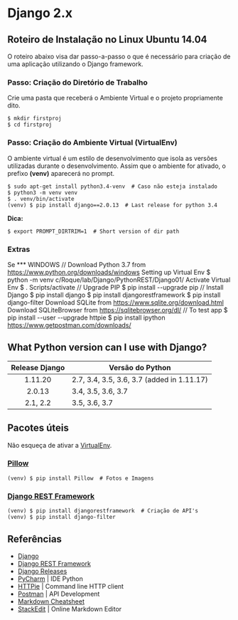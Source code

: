 # Django 2.x 
## Roteiro de Instalação no Linux Ubuntu 14.04
O roteiro abaixo visa dar passo-a-passo o que é necessário para criação de uma aplicação utilizando o Django framework.

### Passo: Criação do Diretório de Trabalho
Crie uma pasta que receberá o Ambiente Virtual e o projeto propriamente dito.
```shell
$ mkdir firstproj
$ cd firstproj
```
<a name="step_virtualenv"></a>
### Passo: Criação do Ambiente Virtual (VirtualEnv) 
O ambiente virtual é um estilo de desenvolvimento que isola as versões utilizadas durante o desenvolvimento.
Assim que o ambiente for ativado, o prefixo **(venv)** aparecerá no prompt.
```shell
$ sudo apt-get install python3.4-venv  # Caso não esteja instalado
$ python3 -m venv venv
$ . venv/bin/activate
(venv) $ pip install django==2.0.13  # Last release for python 3.4
```
**Dica:**
```shell
$ export PROMPT_DIRTRIM=1  # Short version of dir path
```
### Extras
Se 
*** WINDOWS
// Download Python 3.7 from https://www.python.org/downloads/windows
Setting up Virtual Env
$ python -m venv c/Roque/lab/Django/PythonREST/Django01/
Activate Virtual Env
$ . Scripts/activate
// Upgrade PIP
$ pip install --upgrade pip
// Install Django
$ pip install django
$ pip install djangorestframework
$ pip install django-filter
Download SQLite from https://www.sqlite.org/download.html
Download SQLiteBrowser from https://sqlitebrowser.org/dl/
// To test app
$ pip install --user --upgrade httpie
$ pip install ipython
https://www.getpostman.com/downloads/

## What Python version can I use with Django?
Release Django     |Versão do Python                                       
:---------:|---------------------------------------------
1.11.20    |2.7, 3.4, 3.5, 3.6, 3.7 (added in 1.11.17)   
2.0.13	   |3.4, 3.5, 3.6, 3.7                           
2.1, 2.2   |3.5, 3.6, 3.7                                

## Pacotes úteis
Não esqueça de ativar a [VirtualEnv](#step_virtualenv).

### [Pillow][Pillow]
```shell
(venv) $ pip install Pillow  # Fotos e Imagens
```
### [Django REST Framework][DjangoREST]
```shell  
(venv) $ pip install djangorestframework  # Criação de API's
(venv) $ pip install django-filter
```

## Referências

- [Django][Django]
- [Django REST Framework][DjangoREST]  
- [Django Releases][DjDocReleases]
- [PyCharm][PyCharm] | IDE Python
- [HTTPie][HTTPie] | Command line HTTP client
- [Postman][Postman] | API Development  
- [Markdown Cheatsheet][MDCheatSheet]
- [StackEdit][StackEdit] | Online Markdown Editor  

[Django]: https://www.djangoproject.com "Official Website"
[DjangoREST]: https://www.django-rest-framework.org "Official Website"
[DjDocReleases]: https://docs.djangoproject.com/pt-br/2.1/releases "Django Docs"
[Postman]: https://www.getpostman.com "Official Website"
[HTTPie]: https://httpie.org "Official Website"
[Pillow]: https://pillow.readthedocs.io/en/stable "Official Website"
[StackEdit]: https://stackedit.io "Official Website"
[MDCheatSheet]: https://github.com/adam-p/markdown-here/wiki/Markdown-Cheatsheet "Contrib Github"
[PyCharm]: https://www.jetbrains.com/pycharm "Official Website"

